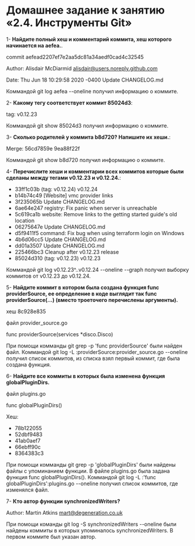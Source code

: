 Домашнее задание к занятию «2.4. Инструменты Git»
=========

1- **Найдите полный хеш и комментарий коммита, хеш которого начинается на aefea.**.

commit aefead2207ef7e2aa5dc81a34aedf0cad4c32545

Author: Alisdair McDiarmid <alisdair@users.noreply.github.com>

Date:   Thu Jun 18 10:29:58 2020 -0400
        Update CHANGELOG.md

Коммандой git log aefea --oneline получил информацию о коммите.

2- **Какому тегу соответствует коммит 85024d3**: 

 tag: v0.12.23

Коммандой git show 85024d3 получил информацию о коммите.

3- **Сколько родителей у коммита b8d720? Напишите их хеши.**: 

Merge: 56cd7859e 9ea88f22f

Коммандой git show b8d720 получил информацию о коммите.  

4- **Перечислите хеши и комментарии всех коммитов которые были сделаны между тегами v0.12.23 и v0.12.24.**: 

* 33ff1c03b (tag: v0.12.24) v0.12.24
* b14b74c49 [Website] vmc provider links
* 3f235065b Update CHANGELOG.md
* 6ae64e247 registry: Fix panic when server is unreachable
* 5c619ca1b website: Remove links to the getting started guide's old location
* 06275647e Update CHANGELOG.md
* d5f9411f5 command: Fix bug when using terraform login on Windows
* 4b6d06cc5 Update CHANGELOG.md
* dd01a3507 Update CHANGELOG.md
* 225466bc3 Cleanup after v0.12.23 release
* 85024d310 (tag: v0.12.23) v0.12.23

Коммандой git log v0.12.23^..v0.12.24 --oneline --graph получил выборку коммитов от v0.12.23 до v0.12.24.

5- **Найдите коммит в котором была создана функция func providerSource, ее определение в коде выглядит так func providerSource(...) (вместо троеточего перечислены аргументы).**

хеш 8c928e835

файл provider_source.go

func providerSource(services *disco.Disco)

При помощи комманды git grep -p 'func providerSource' были найден файл. Коммандой git log -L :providerSource:provider_source.go --oneline получил список коммитов, из списка взял первый коммит, где была создана функция.

6- **Найдите все коммиты в которых была изменена функция globalPluginDirs.**

файл plugins.go

func globalPluginDirs()

Хеш:
* 78b122055
* 52dbf9483
* 41ab0aef7
* 66ebff90c
* 8364383c3

При помощи комманды git grep -p 'globalPluginDirs' были найдены  файлы с упоминанием функции. В файле plugins.go была задана функция func globalPluginDirs(). Коммандой git log -L :'func globalPluginDirs':plugins.go --oneline получил список коммитов, где изменялся файл. 


7- **Кто автор функции synchronizedWriters?**

Author: Martin Atkins <mart@degeneration.co.uk>

При помощи команды git log -S synchronizedWriters --oneline были найдены коммиты в которых упоминалось synchronizedWriters. В первом коммите был указан автор.
